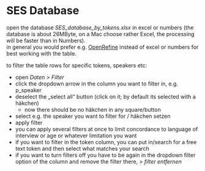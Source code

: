 # SES Database
open the database *SES\_database\_by\_tokens.xlsx* in excel or numbers (the database is about 26MByte, on a Mac choose rather Excel, the processing will be faster than in Numbers).  
in general you would prefer e.g. [OpenRefine][1] instead of excel or numbers for best working with the table.

to filter the table rows for specific tokens, speakers etc:
- open *Daten \> Filter*
- click the dropdown arrow in the column you want to filter in, e.g. p\_speaker
- deselect the „select all“ button (click on it; by default its selected with a häkchen)
	- now there should be no häkchen in any square/button
- select e.g. the speaker you want to filter for / häkchen setzen
- apply filter 
- you can apply several filters at once to limit concordance to language of interview or age or whatever limitation you want
- if you want to filter in the token column, you can put in/search for a free text token and then select what matches your search
- if you want to turn filters off you have to be again in the dropdown filter option of the column and remove the filter there, \> *filter entfernen*

[1]:	https://openrefine.org/docs/manual/installing

